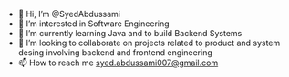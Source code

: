 - 👋 Hi, I’m @SyedAbdussami
- 👀 I’m interested in Software Engineering
- 🌱 I’m currently learning Java and to build Backend Systems
- 💞️ I’m looking to collaborate on projects related to product and system desing involving backend and frontend engineering
- 📫 How to reach me syed.abdussami007@gmail.com

<!---
SyedAbdussami/SyedAbdussami is a ✨ special ✨ repository because its `README.md` (this file) appears on your GitHub profile.
You can click the Preview link to take a look at your changes.
--->
